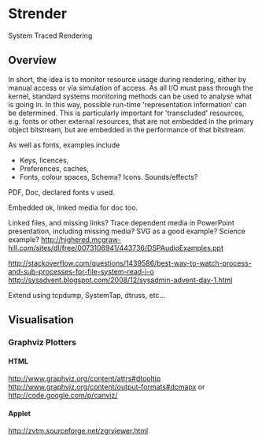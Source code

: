 Strender
========

System Traced Rendering

Overview
--------
In short, the idea is to monitor resource usage during rendering, either by manual access or via simulation of access. As all I/O must pass through the kernel, standard systems monitoring methods can be used to analyse what is going in. In this way, possible run-time 'representation information' can be determined. This is particularly important for 'transcluded' resources, e.g. fonts or other external resources, that are not embedded in the primary object bitstream, but are embedded in the performance of that bitstream.

As well as fonts, examples include
* Keys, licences, 
* Preferences, caches, 
* Fonts, colour spaces, Schema? Icons. Sounds/effects?

PDF, Doc, declared fonts v used.

Embedded ok, linked media for doc too.

Linked files, and missing links?
Trace dependent media in PowerPoint presentation, including missing media?
SVG as a good example?
Science example?
http://highered.mcgraw-hill.com/sites/dl/free/0073106941/443736/DSPAudioExamples.ppt

http://stackoverflow.com/questions/1439586/best-way-to-watch-process-and-sub-processes-for-file-system-read-i-o
http://sysadvent.blogspot.com/2008/12/sysadmin-advent-day-1.html

Extend using tcpdump, SystemTap, dtruss, etc... 

Visualisation
-------------

### Graphviz Plotters ###

#### HTML ####
http://www.graphviz.org/content/attrs#dtooltip
http://www.graphviz.org/content/output-formats#dcmapx
or
http://code.google.com/p/canviz/

#### Applet ####
http://zvtm.sourceforge.net/zgrviewer.html



